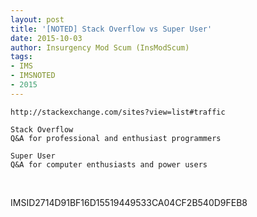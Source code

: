 ```yaml
---
layout: post
title: '[NOTED] Stack Overflow vs Super User'
date: 2015-10-03
author: Insurgency Mod Scum (InsModScum)
tags:
- IMS
- IMSNOTED
- 2015
---
```


`http://stackexchange.com/sites?view=list#traffic`

```
Stack Overflow
Q&A for professional and enthusiast programmers
```

```
Super User
Q&A for computer enthusiasts and power users
```

<br>

IMSID2714D91BF16D15519449533CA04CF2B540D9FEB8